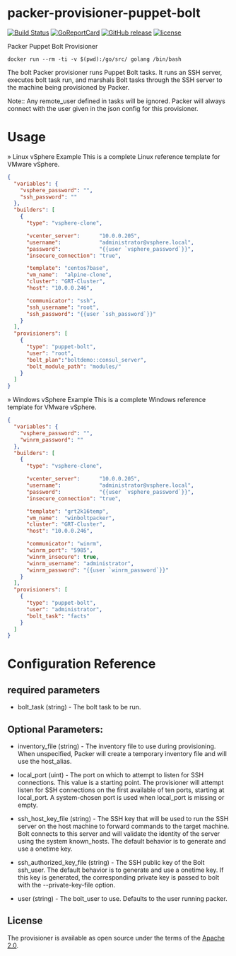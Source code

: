 # packer-provisioner-puppet-bolt

[![Build Status](https://img.shields.io/travis/martezr/packer-provisioner-puppet-bolt/master.svg)][travis]
[![GoReportCard][report-badge]][report]
[![GitHub release](https://img.shields.io/github/release/martezr/packer-provisioner-puppet-bolt.svg)](https://github.com/martezr/packer-provisioner-puppet-bolt/releases/)
[![license](https://img.shields.io/github/license/martezr/packer-provisioner-puppet-bolt.svg)](https://github.com/martezr/packer-provisioner-puppet-bolt/blob/master/LICENSE)


[travis]: https://travis-ci.org/martezr/packer-provisioner-puppet-bolt

[report-badge]: https://goreportcard.com/badge/github.com/martezr/packer-provisioner-puppet-bolt
[report]: https://goreportcard.com/report/github.com/martezr/packer-provisioner-puppet-bolt

Packer Puppet Bolt Provisioner

```
docker run --rm -ti -v $(pwd):/go/src/ golang /bin/bash
```

The bolt Packer provisioner runs Puppet Bolt tasks. It runs an SSH server, executes bolt task run, and marshals Bolt tasks through the SSH server to the machine being provisioned by Packer.

Note:: Any remote_user defined in tasks will be ignored. Packer will always connect with the user given in the json config for this provisioner.

Usage
======

» Linux vSphere Example
This is a complete Linux reference template for VMware vSphere.

```json
{
  "variables": {
    "vsphere_password": "",
    "ssh_password": ""
  },
  "builders": [
    {
      "type": "vsphere-clone",

      "vcenter_server":      "10.0.0.205",
      "username":            "administrator@vsphere.local",
      "password":            "{{user `vsphere_password`}}",
      "insecure_connection": "true",

      "template": "centos7base",
      "vm_name":  "alpine-clone",
      "cluster": "GRT-Cluster",
      "host": "10.0.0.246",

      "communicator": "ssh",
      "ssh_username": "root",
      "ssh_password": "{{user `ssh_password`}}"
    }
  ],
  "provisioners": [
    {
      "type": "puppet-bolt",
      "user": "root",
      "bolt_plan":"boltdemo::consul_server",
      "bolt_module_path": "modules/"
    }
  ]
}
```

» Windows vSphere Example
This is a complete Windows reference template for VMware vSphere.

```json
{
  "variables": {
    "vsphere_password": "",
    "winrm_password": ""
  },
  "builders": [
    {
      "type": "vsphere-clone",

      "vcenter_server":      "10.0.0.205",
      "username":            "administrator@vsphere.local",
      "password":            "{{user `vsphere_password`}}",
      "insecure_connection": "true",

      "template": "grt2k16temp",
      "vm_name":  "winboltpacker",
      "cluster": "GRT-Cluster",
      "host": "10.0.0.246",

      "communicator": "winrm",
      "winrm_port": "5985",
      "winrm_insecure": true,
      "winrm_username": "administrator",
      "winrm_password": "{{user `winrm_password`}}"
    }
  ],
  "provisioners": [
    {
      "type": "puppet-bolt",
      "user": "administrator",
      "bolt_task": "facts"
    }
  ]
}
```

Configuration Reference
======

required parameters
------

- bolt_task (string) - The bolt task to be run.

Optional Parameters:
------

- inventory_file (string) - The inventory file to use during provisioning. When unspecified, Packer will create a temporary inventory file and will use the host_alias.

- local_port (uint) - The port on which to attempt to listen for SSH connections. This value is a starting point. The provisioner will attempt listen for SSH connections on the first available of ten ports, starting at local_port. A system-chosen port is used when local_port is missing or empty.

- ssh_host_key_file (string) - The SSH key that will be used to run the SSH server on the host machine to forward commands to the target machine. Bolt connects to this server and will validate the identity of the server using the system known_hosts. The default behavior is to generate and use a onetime key.

- ssh_authorized_key_file (string) - The SSH public key of the Bolt ssh_user. The default behavior is to generate and use a onetime key. If this key is generated, the corresponding private key is passed to bolt with the --private-key-file option.

- user (string) - The bolt_user to use. Defaults to the user running packer.

## License

The provisioner is available as open source under the terms of the [Apache 2.0](https://www.apache.org/licenses/LICENSE-2.0).

